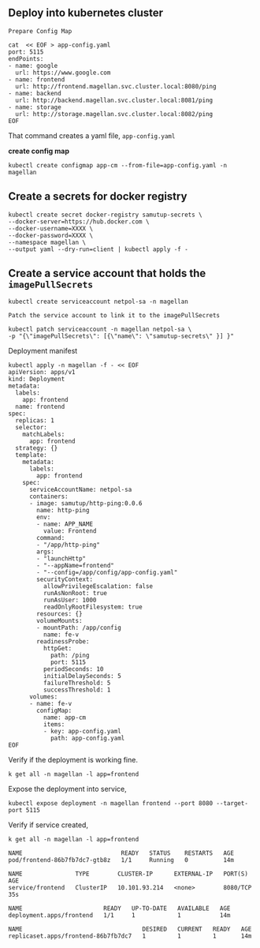 ## Deploy into kubernetes cluster

`Prepare Config Map`


```
cat  << EOF > app-config.yaml
port: 5115
endPoints:
- name: google
  url: https://www.google.com
- name: frontend
  url: http://frontend.magellan.svc.cluster.local:8080/ping
- name: backend
  url: http://backend.magellan.svc.cluster.local:8081/ping
- name: storage 
  url: http://storage.magellan.svc.cluster.local:8082/ping
EOF
```

That command creates a yaml file, `app-config.yaml`

**create config map**

`kubectl create configmap app-cm --from-file=app-config.yaml -n magellan`


## Create a secrets for docker registry
```shell
kubectl create secret docker-registry samutup-secrets \
--docker-server=https://hub.docker.com \
--docker-username=XXXX \
--docker-password=XXXX \
--namespace magellan \
--output yaml --dry-run=client | kubectl apply -f -
```

## Create a service account that holds the `imagePullSecrets`

```shell
kubectl create serviceaccount netpol-sa -n magellan
```

`Patch the service account to link it to the imagePullSecrets`

```shell
kubectl patch serviceaccount -n magellan netpol-sa \
-p "{\"imagePullSecrets\": [{\"name\": \"samutup-secrets\" }] }"
```
<a id="deployment_manifest">Deployment manifest</a>
```shell
kubectl apply -n magellan -f - << EOF
apiVersion: apps/v1
kind: Deployment
metadata:
  labels:
    app: frontend
  name: frontend
spec:
  replicas: 1
  selector:
    matchLabels:
      app: frontend
  strategy: {}
  template:
    metadata:
      labels:
        app: frontend
    spec:
      serviceAccountName: netpol-sa
      containers:
      - image: samutup/http-ping:0.0.6
        name: http-ping
        env:
        - name: APP_NAME
          value: Frontend
        command:
        - "/app/http-ping"
        args:
        - "launchHttp"
        - "--appName=frontend"
        - "--config=/app/config/app-config.yaml"
        securityContext:
          allowPrivilegeEscalation: false
          runAsNonRoot: true
          runAsUser: 1000
          readOnlyRootFilesystem: true
        resources: {}
        volumeMounts:
        - mountPath: /app/config
          name: fe-v
        readinessProbe:
          httpGet:
            path: /ping
            port: 5115
          periodSeconds: 10
          initialDelaySeconds: 5
          failureThreshold: 5
          successThreshold: 1
      volumes:
      - name: fe-v
        configMap:
          name: app-cm
          items:
          - key: app-config.yaml
            path: app-config.yaml
EOF
```

Verify if the deployment is working fine.


`k get all -n magellan -l app=frontend`


Expose the deployment into service,


`kubectl expose deployment -n magellan frontend --port 8080 --target-port 5115`

Verify if service created,

`k get all -n magellan -l app=frontend`

```shell
NAME                            READY   STATUS    RESTARTS   AGE
pod/frontend-86b7fb7dc7-gtb8z   1/1     Running   0          14m

NAME               TYPE        CLUSTER-IP      EXTERNAL-IP   PORT(S)    AGE
service/frontend   ClusterIP   10.101.93.214   <none>        8080/TCP   35s

NAME                       READY   UP-TO-DATE   AVAILABLE   AGE
deployment.apps/frontend   1/1     1            1           14m

NAME                                  DESIRED   CURRENT   READY   AGE
replicaset.apps/frontend-86b7fb7dc7   1         1         1       14m
```